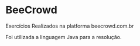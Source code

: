 # BeeCrowd
Exercícios Realizados na platforma beecrowd.com.br 

Foi utilizada a linguagem Java para a resolução.
